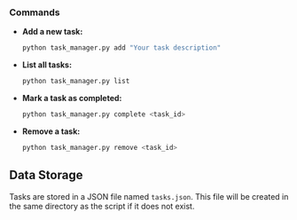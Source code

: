 
### Commands

- **Add a new task:**
  ```bash
  python task_manager.py add "Your task description"
  ```

- **List all tasks:**
  ```bash
  python task_manager.py list
  ```

- **Mark a task as completed:**
  ```bash
  python task_manager.py complete <task_id>
  ```

- **Remove a task:**
  ```bash
  python task_manager.py remove <task_id>
  ```

## Data Storage

Tasks are stored in a JSON file named `tasks.json`. This file will be created in the same directory as the script if it does not exist.
